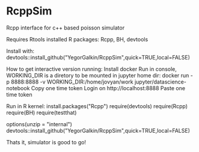 # RcppSim
Rcpp interface for c++ based poisson simulator

Requires Rtools installed
R packages: Rcpp, BH, devtools

Install with:
devtools::install_github("YegorGalkin/RcppSim",quick=TRUE,local=FALSE)


How to get interactive version running:
Install docker
Run in console, WORKING_DIR is a diretory to be mounted in jupyter home dir:
docker run -p 8888:8888 -v WORKING_DIR:/home/jovyan/work jupyter/datascience-notebook
Copy one time token
Login on http://localhost:8888
Paste one time token

Run in R kernel:
install.packages("Rcpp")
require(devtools)
require(Rcpp)
require(BH)
require(testthat)

options(unzip = "internal")
devtools::install_github("YegorGalkin/RcppSim",quick=TRUE,local=FALSE)

Thats it, simulator is good to go!

